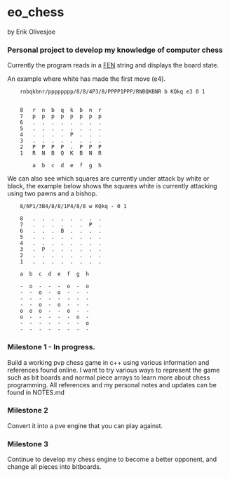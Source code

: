 # eo_chess
by Erik Olivesjoe

### Personal project to develop my knowledge of computer chess



Currently the program reads in a [FEN](https://en.wikipedia.org/wiki/Forsyth%E2%80%93Edwards_Notation) string and displays the board state. 

An example where white has made the first move (e4).

        rnbqkbnr/pppppppp/8/8/4P3/8/PPPP1PPP/RNBQKBNR b KQkq e3 0 1

        
        8   r  n  b  q  k  b  n  r
        7   p  p  p  p  p  p  p  p
        6   .  .  .  .  .  .  .  . 
        5   .  .  .  .  .  .  .  .    
        4   .  .  .  .  P  .  .  .    
        3   .  .  .  .  .  .  .  .
        2   P  P  P  P  .  P  P  P
        1   R  N  B  Q  K  B  N  R

            a  b  c  d  e  f  g  h

We can also see which squares are currently under attack by white or black, the example below shows the squares white is currently attacking
using two pawns and a bishop.

        8/6P1/3B4/8/8/1P4/8/8 w KQkq - 0 1

        8   .  .  .  .  .  .  .  .
        7   .  .  .  .  .  .  P  . 
        6   .  .  .  B  .  .  .  . 
        5   .  .  .  .  .  .  .  .   
        4   .  .  .  .  .  .  .  .  
        3   .  P  .  .  .  .  .  .
        2   .  .  .  .  .  .  .  .
        1   .  .  .  .  .  .  .  .

        a  b  c  d  e  f  g  h

        -  o  -  -  -  o  -  o
        -  -  o  -  o  -  -  -
        -  -  -  -  -  -  -  -
        -  -  o  -  o  -  -  -
        o  o  o  -  -  o  -  -
        o  -  -  -  -  -  o  -
        -  -  -  -  -  -  -  o
        -  -  -  -  -  -  -  -


 ### Milestone 1 - In progress.
 
Build a working pvp chess game in c++ using various information and references found online. I want to try various ways to represent the game such as bit boards and normal piece arrays to learn more about chess programming. All references and my personal notes and updates can be found in NOTES.md

### Milestone 2
 
Convert it into a pve engine that you can play against.

### Milestone 3
 
Continue to develop my chess engine to become a better opponent, and change all pieces into bitboards.